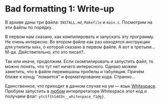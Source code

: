 # Bad formatting 1: Write-up

В архиве даны три файла: `INSTALL.md`, `Makefile` и `main.c`. Посмотрим на эти файлы по порядку. 

В первом нам сказано, как компилировать и запускать эту программу. Не очень интересно. Во втором
файле как раз находятся инструкции для утилиты `make`, о которой сказано в первом файле. А вот в
третьем... М-да. Действительно, кто это писал?..

Так или иначе, продолжим. Если скомпилировать и запустить файл, то можно понять, что тут нет ничего
интересного. Однако можем заметить, что в файле перемешаны пробелы и табуляция. Причём ближе к концу
 "ломается" и форматирование кода. Странно...

Единственное, что приходит в данном случае на ум — язык [Whitespace][ws]. Пробуем запустить в 
[любом][interpreter] интерпретаторе Whitespace этот код и получаем 
флаг: `ytctf{h1dd3n__whitespace_f1@g}`.

[ws]: https://ru.wikipedia.org/wiki/Whitespace
[interpreter]: https://www.jdoodle.com/execute-whitespace-online/
